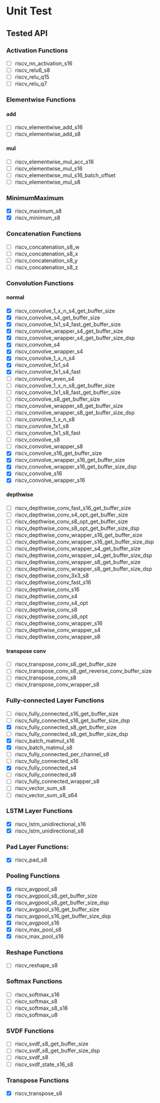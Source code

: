 # Unit Test

## Tested API

### Activation Functions

- [ ] riscv_nn_activation_s16
- [ ] riscv_relu6_s8
- [ ] riscv_relu_q15
- [ ] riscv_relu_q7

### Elementwise Functions

#### add

- [ ] riscv_elementwise_add_s16
- [ ] riscv_elementwise_add_s8

#### mul

- [ ] riscv_elementwise_mul_acc_s16
- [ ] riscv_elementwise_mul_s16
- [ ] riscv_elementwise_mul_s16_batch_offset
- [ ] riscv_elementwise_mul_s8

### MinimumMaximum
- [x] riscv_maximum_s8
- [x] riscv_minimum_s8

### Concatenation Functions

- [ ] riscv_concatenation_s8_w
- [ ] riscv_concatenation_s8_x
- [ ] riscv_concatenation_s8_y
- [ ] riscv_concatenation_s8_z

### Convolution Functions

#### normal

- [x] riscv_convolve_1_x_n_s4_get_buffer_size
- [x] riscv_convolve_s4_get_buffer_size
- [x] riscv_convolve_1x1_s4_fast_get_buffer_size
- [x] riscv_convolve_wrapper_s4_get_buffer_size
- [x] riscv_convolve_wrapper_s4_get_buffer_size_dsp
- [x] riscv_convolve_s4
- [x] riscv_convolve_wrapper_s4
- [x] riscv_convolve_1_x_n_s4
- [x] riscv_convolve_1x1_s4
- [x] riscv_convolve_1x1_s4_fast
- [ ] riscv_convolve_even_s4
- [ ] riscv_convolve_1_x_n_s8_get_buffer_size
- [ ] riscv_convolve_1x1_s8_fast_get_buffer_size
- [ ] riscv_convolve_s8_get_buffer_size
- [ ] riscv_convolve_wrapper_s8_get_buffer_size
- [ ] riscv_convolve_wrapper_s8_get_buffer_size_dsp
- [ ] riscv_convolve_1_x_n_s8
- [ ] riscv_convolve_1x1_s8
- [ ] riscv_convolve_1x1_s8_fast
- [ ] riscv_convolve_s8
- [ ] riscv_convolve_wrapper_s8
- [x] riscv_convolve_s16_get_buffer_size
- [x] riscv_convolve_wrapper_s16_get_buffer_size
- [x] riscv_convolve_wrapper_s16_get_buffer_size_dsp
- [x] riscv_convolve_s16
- [x] riscv_convolve_wrapper_s16

#### depthwise

- [ ] riscv_depthwise_conv_fast_s16_get_buffer_size
- [ ] riscv_depthwise_conv_s4_opt_get_buffer_size
- [ ] riscv_depthwise_conv_s8_opt_get_buffer_size
- [ ] riscv_depthwise_conv_s8_opt_get_buffer_size_dsp
- [ ] riscv_depthwise_conv_wrapper_s16_get_buffer_size
- [ ] riscv_depthwise_conv_wrapper_s16_get_buffer_size_dsp
- [ ] riscv_depthwise_conv_wrapper_s4_get_buffer_size
- [ ] riscv_depthwise_conv_wrapper_s4_get_buffer_size_dsp
- [ ] riscv_depthwise_conv_wrapper_s8_get_buffer_size
- [ ] riscv_depthwise_conv_wrapper_s8_get_buffer_size_dsp
- [ ] riscv_depthwise_conv_3x3_s8
- [ ] riscv_depthwise_conv_fast_s16
- [ ] riscv_depthwise_conv_s16
- [ ] riscv_depthwise_conv_s4
- [ ] riscv_depthwise_conv_s4_opt
- [ ] riscv_depthwise_conv_s8
- [ ] riscv_depthwise_conv_s8_opt
- [ ] riscv_depthwise_conv_wrapper_s16
- [ ] riscv_depthwise_conv_wrapper_s4
- [ ] riscv_depthwise_conv_wrapper_s8

#### transpose conv

- [ ] riscv_transpose_conv_s8_get_buffer_size
- [ ] riscv_transpose_conv_s8_get_reverse_conv_buffer_size
- [ ] riscv_transpose_conv_s8
- [ ] riscv_transpose_conv_wrapper_s8

### Fully-connected Layer Functions

- [ ] riscv_fully_connected_s16_get_buffer_size
- [ ] riscv_fully_connected_s16_get_buffer_size_dsp
- [x] riscv_fully_connected_s8_get_buffer_size
- [ ] riscv_fully_connected_s8_get_buffer_size_dsp
- [x] riscv_batch_matmul_s16
- [x] riscv_batch_matmul_s8
- [ ] riscv_fully_connected_per_channel_s8
- [ ] riscv_fully_connected_s16
- [x] riscv_fully_connected_s4
- [ ] riscv_fully_connected_s8
- [ ] riscv_fully_connected_wrapper_s8
- [ ] riscv_vector_sum_s8
- [ ] riscv_vector_sum_s8_s64

### LSTM Layer Functions
- [x] riscv_lstm_unidirectional_s16
- [x] riscv_lstm_unidirectional_s8

### Pad Layer Functions:
- [x] riscv_pad_s8

### Pooling Functions
- [x] riscv_avgpool_s8
- [x] riscv_avgpool_s8_get_buffer_size
- [x] riscv_avgpool_s8_get_buffer_size_dsp
- [x] riscv_avgpool_s16_get_buffer_size
- [x] riscv_avgpool_s16_get_buffer_size_dsp
- [x] riscv_avgpool_s16
- [x] riscv_max_pool_s8
- [x] riscv_max_pool_s16

### Reshape Functions
- [ ] riscv_reshape_s8

### Softmax Functions
- [ ] riscv_softmax_s16
- [ ] riscv_softmax_s8
- [ ] riscv_softmax_s8_s16
- [ ] riscv_softmax_u8

### SVDF Functions
- [ ] riscv_svdf_s8_get_buffer_size
- [ ] riscv_svdf_s8_get_buffer_size_dsp
- [ ] riscv_svdf_s8
- [ ] riscv_svdf_state_s16_s8

### Transpose Functions
- [x] riscv_transpose_s8
